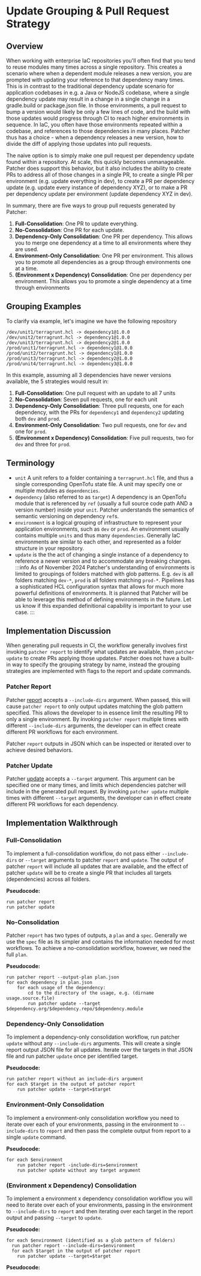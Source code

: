 # Update Grouping & Pull Request Strategy

## Overview
When working with enterprise IaC repositories you'll often find that you tend to reuse modules many times across a single repository.  This creates a scenario where when a dependent module releases a new version, you are prompted with updating your reference to that dependency many times.  This is in contrast to the traditional dependency update scenario for application codebases in e.g. a Java or NodeJS codebase, where a single dependency update may result in a change in a single change in a gradle.build or package.json file. In those environments, a pull request to bump a version would likely be only a few lines of code, and the build with those updates would progress through CI to reach higher environments in sequence.  In IaC, you often have those environments repeated within a codebase, and references to those dependencies in many places. Patcher thus has a choice - when a dependency releases a new version, how to divide the diff of applying those updates into pull requests.

The naive option is to simply make one pull request per dependency update found within a repository. At scale, this quickly becomes unmanageable. Patcher does support this behavior, but it also includes the ability to create PRs to address all of those changes in a single PR, to create a single PR per environment (e.g. update everything in dev), to create a PR per dependency update (e.g. update every instance of dependency XYZ), or to make a PR per dependency update per environment (update dependency XYZ in dev).

In summary, there are five ways to group pull requests generated by Patcher:
1. **Full-Consolidation**: One PR to update everything.
2. **No-Consolidation**: One PR for each update.
3. **Dependency-Only Consolidation**: One PR per dependency. This allows you to merge one dependency at a time to all environments where they are used.
4. **Environment-Only Consolidation**: One PR per environment. This allows you to promote all dependencies as a group through environments one at a time.
5. **(Environment x Dependency) Consolidation**: One per dependency per environment. This allows you to promote a single dependency at a time through environments

## Grouping Examples
To clarify via example, let's imagine we have the following repository
```
/dev/unit1/terragrunt.hcl -> dependency1@1.0.0
/dev/unit2/terragrunt.hcl -> dependency1@1.0.0
/dev/unit3/terragrunt.hcl -> dependency2@1.0.0
/prod/unit1/terragrunt.hcl -> dependency1@1.0.0
/prod/unit2/terragrunt.hcl -> dependency1@1.0.0
/prod/unit3/terragrunt.hcl -> dependency2@1.0.0
/prod/unit4/terragrunt.hcl -> dependency3@1.0.0
```

In this example, assuming all 3 dependencies have newer versions available, the 5 strategies would result in:
1. **Full-Consolidation**: One pull request with an update to all 7 units
2. **No-Consolidation**: Seven pull requests, one for each unit
3. **Dependency-Only Consolidation**: Three pull requests, one for each dependency, with the PRs for `dependency1` and `dependency2` updating both `dev` and `prod`.
4. **Environment-Only Consolidation**: Two pull requests, one for `dev` and one for `prod`.
5. **(Environment x Dependency) Consolidation**: Five pull requests, two for `dev` and three for `prod`.

## Terminology
* `unit` A unit refers to a folder containing a `terragrunt.hcl` file, and thus a single corresponding OpenTofu state file.  A unit may specify one or multiple modules as `dependencies`.
* `dependency` (also referred to as `target`) A dependency is an OpenTofu module that is referenced by `ref` (usually a full source code path AND a version number) inside your `unit`.  Patcher understands the semantics of semantic versioning on dependency `ref`s.
* `environment` is a logical grouping of infrastructure to represent your application environments, such as `dev` or `prod`.  An environment usually contains multiple `units` and thus many `dependencies`.  Generally IaC environments are similar to each other, and represented as a folder structure in your repository.
* `update` is the the act of changing a single instance of a dependency to reference a newer version and to accommodate any breaking changes.
    :::info
    As of November 2024 Patcher's understanding of environments is limited to groupings of folders matched with glob patterns.  E.g. `dev` is all folders matching `dev-*`, `prod` is all folders matching `prod-*`.  Pipelines has a sophisticated HCL configuration syntax that allows for much more powerful definitions of environments.  It is planned that Patcher will be able to leverage this method of defining environments in the future. Let us know if this expanded definitional capability is important to your use case.
    :::

## Implementation Discussion

When generating pull requests in CI, the workflow generally involves first invoking `patcher report` to identify what updates are available, then `patcher update` to create PRs applying those updates. Patcher does not have a built-in way to specify the grouping strategy by name, instead the grouping strategies are implemented with flags to the report and update commands.

### Patcher Report

Patcher [report](/2.0/reference/patcher/#report) accepts a `--include-dirs` argument. When passed, this will cause `patcher report` to only output updates matching the glob pattern specified. This allows the developer to in essence limit the resulting PR to only a single environment. By invoking `patcher report` multiple times with different `--include-dirs` arguments, the developer can in effect create different PR workflows for each environment.

Patcher `report` outputs in JSON which can be inspected or iterated over to achieve desired behaviors.

### Patcher Update

Patcher [update](/2.0/reference/patcher/#update) accepts a `--target` argument. This argument can be specified one or many times, and limits which dependencies patcher will include in the generated pull request. By invoking `patcher update` multiple times with different `--target` arguments, the developer can in effect create different PR workflows for each dependency.

## Implementation Walkthrough

### Full-Consolidation
To implement a full-consolidation workflow, do not pass either `--include-dirs` or `--target` arguments to patcher `report` and `update`.  The output of patcher `report` will include all updates that are available, and the effect of patcher `update` will be to create a single PR that includes all targets (dependencies) across all folders.

**Pseudocode:**
```
run patcher report
run patcher update
```


### No-Consolidation

Patcher `report` has two types of outputs, a `plan` and a `spec`.  Generally we use the `spec` file as its simpler and contains the information needed for most workflows.  To achieve a no-consolidation workflow, however, we need the full `plan`.

**Pseudocode:**
```
run patcher report --output-plan plan.json
for each dependency in plan.json
    for each usage of the dependency:
        cd to the directory of the usage, e.g. (dirname usage.source.file)
        run patcher update --target $dependency.org/$dependency.repo/$dependency.module
```

### Dependency-Only Consolidation
To implement a dependency-only consolidation workflow, run patcher `update` without any `--include-dirs` arguments.  This will create a single report output JSON file for all updates. Iterate over the targets in that JSON file and run patcher `update` once per identified target.

**Pseudocode:**
```
run patcher report without an include-dirs argument
for each $target in the output of patcher report
    run patcher update --target=$target
```


### Environment-Only Consolidation
To implement a environment-only consolidation workflow you need to iterate over each of your environments, passing in the environment to `--include-dirs` to `report` and then pass the complete output from report to a single `update` command.

**Pseudocode:**
```
for each $environment
    run patcher report -include-dirs=$environment
    run patcher update without any target argument
```

### (Environment x Dependency) Consolidation
To implement a environment x dependency consolidation workflow you will need to iterate over each of your environments, passing in the environment to `--include-dirs` to `report` and then iterating over each target in the report output and passing `--target` to `update`.

**Pseudocode:**
```
for each $environment (identified as a glob pattern of folders)
  run patcher report --include-dirs=$environment
  for each $target in the output of patcher report
    run patcher update --target=$target
```


**Pseudocode:**